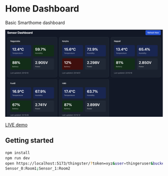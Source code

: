 # Home Dashboard

Basic Smarthome dashboard

![Example](./example.png)

[LIVE demo](https://budavariam.github.io/home-dashboard/)

## Getting started

```bash
npm install
npm run dev
open https://localhost:5173/thingster/?token=xyz&user=thingeruser&bucket=mybucket&mappings=
Sensor_0:Room1;Sensor_1:Room2
```